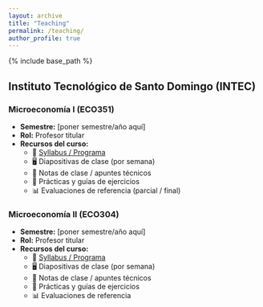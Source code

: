 ```yaml
---
layout: archive
title: "Teaching"
permalink: /teaching/
author_profile: true
---
```


{% include base_path %}

## Instituto Tecnológico de Santo Domingo (INTEC)

### Microeconomía I (ECO351)
- **Semestre:** [poner semestre/año aquí]
- **Rol:** Profesor titular
- **Recursos del curso:**
  - 📄 [Syllabus / Programa](https://briamguerrerob.github.io/files/eco351_syllabus.pdf)
  - 🖥️ Diapositivas de clase (por semana)
  - 📝 Notas de clase / apuntes técnicos
  - 📘 Prácticas y guías de ejercicios
  - 📊 Evaluaciones de referencia (parcial / final)

### Microeconomía II (ECO304)
- **Semestre:** [poner semestre/año aquí]
- **Rol:** Profesor titular
- **Recursos del curso:**
  - 📄 [Syllabus / Programa](https://briamguerrerob.github.io/files/eco304_syllabus.pdf)
  - 🖥️ Diapositivas de clase (por semana)
  - 📝 Notas de clase / apuntes técnicos
  - 📘 Prácticas y guías de ejercicios
  - 📊 Evaluaciones de referencia
